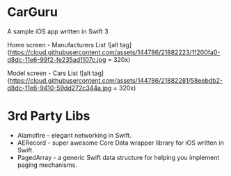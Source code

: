 # CarGuru

A sample iOS app written in Swift 3

Home screen - Manufacturers List
![alt tag](https://cloud.githubusercontent.com/assets/144786/21882223/1f200fa0-d8dc-11e6-99f2-fe235ad1107c.jpg = 320x)

Model screen - Cars List
![alt tag](https://cloud.githubusercontent.com/assets/144786/21882281/58eebdb2-d8dc-11e6-9410-59dd272c344a.jpg = 320x)

# 3rd Party Libs
* Alamofire - elegant networking in Swift.
* AERecord - super awesome Core Data wrapper library for iOS written in Swift.
* PagedArray - a generic Swift data structure for helping you implement paging mechanisms.